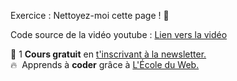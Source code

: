 Exercice : Nettoyez-moi cette page ! 🧼

Code source de la vidéo youtube : [Lien vers la vidéo](https://www.youtube.com/watch?v=GQT10kptwfs)

🚀 1 **Cours gratuit** en [t'inscrivant à la newsletter.](https://www.le-designer-du-web.com/news) <br>
🔥  &nbsp;Apprends à **coder** grâce à [L'École du Web.](https://ecole-du-web.net/)

